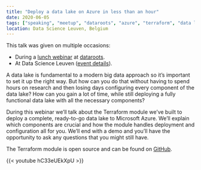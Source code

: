 ```yaml
---
title: "Deploy a data lake on Azure in less than an hour"
date: 2020-06-05
tags: ["speaking", "meetup", "dataroots", "azure", "terraform", "data lake"]
location: Data Science Leuven, Belgium
---
```


This talk was given on multiple occasions:

* During a [lunch webinar](https://www.meetup.com/dataroots-research/events/270741567/) at [dataroots](https://dataroots.io).
* At Data Science Leuven ([event details](https://www.meetup.com/data-science-leuven/events/273372837/)).

A data lake is fundamental to a modern big data approach so it’s important to set it up the right way. But how can you do that without having to spend hours on research and then losing days configuring every component of the data lake? How can you gain a lot of time, while still deploying a fully functional data lake with all the necessary components?

During this webinar we’ll talk about the Terraform module we’ve built to deploy a complete, ready-to-go data lake to Microsoft Azure. We’ll explain which components are crucial and how the module handles deployment and configuration all for you. We’ll end with a demo and you’ll have the opportunity to ask any questions that you might still have.

The Terraform module is open source and can be found on [GitHub](https://github.com/datarootsio/terraform-module-azure-datalake).

{{< youtube hC33eUEkXpU >}}
